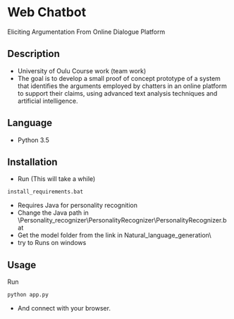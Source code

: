 # Web Chatbot
Eliciting Argumentation From Online Dialogue Platform

## Description
- University of Oulu Course work (team work)
- The goal is to develop a small proof of concept prototype of a system that identifies the arguments employed by chatters in an online platform to support their claims, using advanced text analysis techniques and artificial intelligence.

## Language
- Python 3.5

## Installation
- Run (This will take a while)
```bash
install_requirements.bat
```
- Requires Java for personality recognition
- Change the Java path in \Personality_recognizer\PersonalityRecognizer\PersonalityRecognizer.bat
- Get the model folder from the link in Natural_language_generation\
- try to Runs on windows

## Usage
Run 
```bash
python app.py
```
- And connect with your browser.
